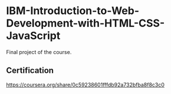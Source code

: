 # IBM-Introduction-to-Web-Development-with-HTML-CSS-JavaScript
Final project of the course.
## Certification
https://coursera.org/share/0c59238601fffdb92a732bfba8f8c3c0

